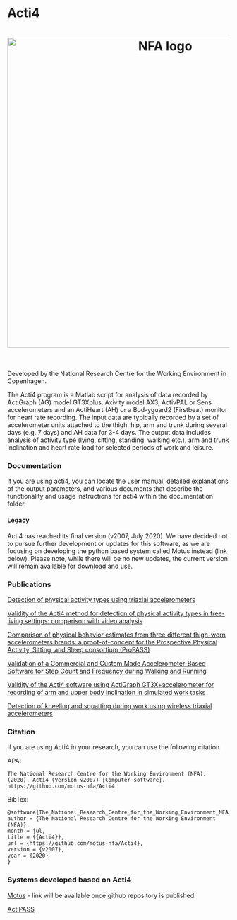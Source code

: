 # Acti4
<h1 align="center">
<img src="https://nfa.dk/sites/nfa/nfa_logo.png" width="700" alt="NFA logo" title="NFA logo">
</h1><br>

Developed by the National Research Centre for the Working Environment in Copenhagen.


The Acti4 program is a Matlab script for analysis of data recorded by ActiGraph (AG) model GT3Xplus, Axivity model AX3, ActivPAL or Sens accelerometers and an ActiHeart (AH) or a Bod-yguard2 (Firstbeat) monitor for heart rate recording. The input data are typically recorded by a set of accelerometer units attached to the thigh, hip, arm and trunk during several days (e.g. 7 days) and AH data for 3-4 days. The output data includes analysis of activity type (lying, sitting, standing, walking etc.), arm and trunk inclination and heart rate load for selected periods of work and leisure.

### Documentation
If you are using acti4, you can locate the user manual, detailed explanations of the output parameters, and various documents that describe the functionality and usage instructions for acti4 within the documentation folder.

#### Legacy
Acti4 has reached its final version (v2007, July 2020). We have decided not to pursue further development or updates for this software, as we are focusing on developing the python based system called Motus instead (link below). Please note, while there will be no new updates, the current version will remain available for download and use.

### Publications

[Detection of physical activity types using triaxial accelerometers](https://pubmed.ncbi.nlm.nih.gov/23249722/)

[Validity of the Acti4 method for detection of physical activity types in free-living settings: comparison with video analysis](https://pubmed.ncbi.nlm.nih.gov/25588819/)

[Comparison of physical behavior estimates from three different thigh-worn accelerometers brands: a proof-of-concept for the Prospective Physical Activity, Sitting, and Sleep consortium (ProPASS)](https://ijbnpa.biomedcentral.com/articles/10.1186/s12966-019-0835-0)

[Validation of a Commercial and Custom Made Accelerometer-Based Software for Step Count and Frequency during Walking and Running](https://www.longdom.org/open-access/validation-of-a-commercial-and-custom-made-accelerometerbased-software-for-step-count-and-frequency-during-walking-and-r-20442.html)

[Validity of the Acti4 software using ActiGraph GT3X+accelerometer for recording of arm and upper body inclination in simulated work tasks](https://www.tandfonline.com/doi/full/10.1080/00140139.2013.869358)

[Detection of kneeling and squatting during work using wireless triaxial accelerometers](https://www.tandfonline.com/doi/full/10.1080/00140139.2020.1734668)

### Citation

If you are using Acti4 in your research, you can use the following citation 

APA: 
```
The National Research Centre for the Working Environment (NFA). (2020). Acti4 (Version v2007) [Computer software]. https://github.com/motus-nfa/Acti4
```

BibTex:
```
@software{The_National_Research_Centre_for_the_Working_Environment_NFA_Acti4_2020,
author = {The National Research Centre for the Working Environment (NFA)},
month = jul,
title = {{Acti4}},
url = {https://github.com/motus-nfa/Acti4},
version = {v2007},
year = {2020}
}
```


### Systems developed based on Acti4

[Motus](https://github.com/motus-nfa/Motus) - link will be available once github repository is published

[ActiPASS](https://github.com/Ergo-Tools/ActiPASS)
